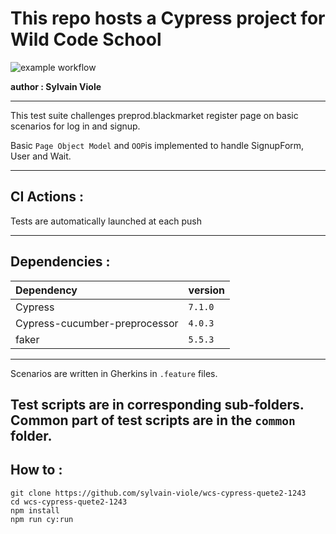 # This repo hosts a Cypress project for Wild Code School # 
![example workflow](https://github.com/sylvain-viole/wcs-cypress-quete2-1243/actions/workflows/main.yml/badge.svg)

**author : Sylvain Viole**

---

This test suite challenges preprod.blackmarket register page on basic scenarios for log in and signup.

Basic `Page Object Model` and `OOP`is implemented to handle SignupForm, User and Wait.

---

## CI Actions : ##

Tests are automatically launched at each push

---

## Dependencies : ##
|Dependency|version|
|:-|:-|
|Cypress|`7.1.0`|
|Cypress-cucumber-preprocessor| `4.0.3`|
|faker| `5.5.3`|
---
Scenarios are written in Gherkins in `.feature`  files.

Test scripts are in corresponding sub-folders.
Common part of test scripts are in the `common` folder.
---
## How to : ##

```
git clone https://github.com/sylvain-viole/wcs-cypress-quete2-1243
cd wcs-cypress-quete2-1243
npm install
npm run cy:run
```


 

